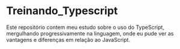# Treinando_Typescript

Este repositório contem meu estudo sobre o uso do TypeScript, mergulhando progressivamente 
na linguagem, onde eu pude ver as vantagens e diferenças em relação ao JavaScript.

